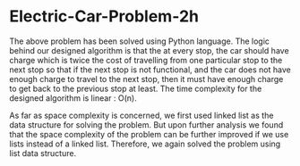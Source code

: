 # Electric-Car-Problem-2h
The above problem has been solved using Python language. The logic behind our designed
algorithm is that the at every stop, the car should have charge which is twice the cost of
travelling from one particular stop to the next stop so that if the next stop is not functional, and
the car does not have enough charge to travel to the next stop, then it must have enough
charge to get back to the previous stop at least. The time complexity for the designed algorithm
is linear : O(n). 

As far as space complexity is concerned, we first used linked list as the data
structure for solving the problem. But upon further analysis we found that the space complexity
of the problem can be further improved if we use lists instead of a linked list. Therefore, we
again solved the problem using list data structure.

